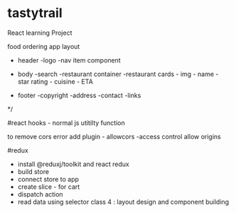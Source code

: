 # tastytrail

React learning Project

food ordering app layout

- header
  -logo
  -nav item component
- body
  -search
  -restaurant container
  -restaurant cards - img - name - star rating - cuisine - ETA

- footer
  -copyright
  -address
  -contact
  -links

\*/

#react hooks - normal js utitilty function

to remove cors error add plugin - allowcors -access control allow origins

#redux
 - install @reduxj/toolkit and react redux
 - build store
 - connect store to app
 - create slice - for cart 
 - dispatch action 
 - read data using selector
 class 4 : layout design and component building 
 

